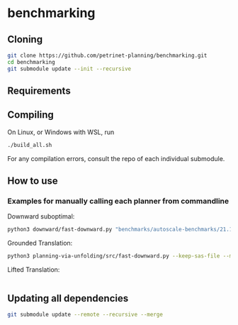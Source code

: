 # benchmarking

## Cloning
```sh
git clone https://github.com/petrinet-planning/benchmarking.git
cd benchmarking
git submodule update --init --recursive
```

## Requirements

## Compiling
On Linux, or Windows with WSL, run
```sh
./build_all.sh
```

For any compilation errors, consult the repo of each individual submodule.

## How to use


### Examples for manually calling each planner from commandline

Downward suboptimal:
```sh
python3 downward/fast-downward.py "benchmarks/autoscale-benchmarks/21.11-optimal-strips/blocksworld/domain.pddl" "benchmarks/autoscale-benchmarks/21.11-optimal-strips/blocksworld/p01.pddl" --evaluator "hff=ff()" --search "lazy_greedy([hff], preferred=[hff])"
```

Grounded Translation:
```sh
python3 planning-via-unfolding/src/fast-downward.py --keep-sas-file --mole max "benchmarks/autoscale-benchmarks/21.11-optimal-strips/blocksworld/domain.pddl" "benchmarks/autoscale-benchmarks/21.11-optimal-strips/blocksworld/p01.pddl" --goal --optimal
```

Lifted Translation:
```sh

```

## Updating all dependencies
```sh
git submodule update --remote --recursive --merge
```
